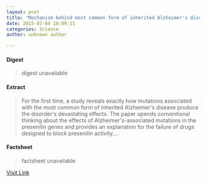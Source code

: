 ```yaml
---
layout: post
title: "Mechanism behind most common form of inherited Alzheimer's disease revealed"
date: 2015-03-04 18:09:11
categories: Science
author: unknown author

---
```



#### Digest
>digest unavailable

#### Extract
>For the first time, a study reveals exactly how mutations associated with the most common form of inherited Alzheimer's disease produce the disorder's devastating effects. The paper upends conventional thinking about the effects of Alzheimer's-associated mutations in the presenilin genes and provides an explanation for the failure of drugs designed to block presenilin activity....

#### Factsheet
>factsheet unavailable

[Visit Link](http://feeds.sciencedaily.com/~r/sciencedaily/~3/1cNsLuuTcco/150304130911.htm)


